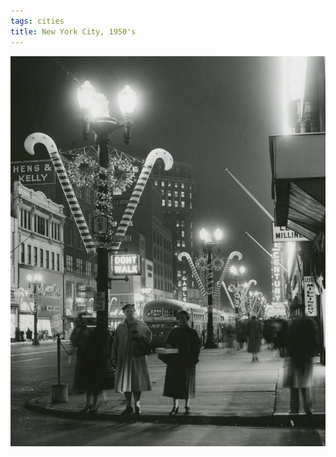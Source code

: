 ```yaml
---
tags: cities
title: New York City, 1950's
---
```


![nyc3](https://raw.githubusercontent.com/muneer78/muneer78.github.io/master/images/nyc20.jpeg)



